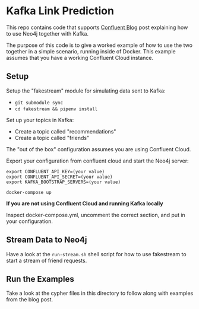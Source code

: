 # Kafka Link Prediction

This repo contains code that supports [Confluent Blog](https://neo4j.com/blog/streaming-graphs-combining-kafka-neo4j/?ref=social-blog) post explaining how to use
Neo4j together with Kafka.

The purpose of this code is to give a worked example of how to use the two
together in a simple scenario, running inside of Docker.   This example assumes
that you have a working Confluent Cloud instance.

## Setup

Setup the "fakestream" module for simulating data sent to Kafka:

- `git submodule sync`
- `cd fakestream && pipenv install`

Set up your topics in Kafka:

- Create a topic called "recommendations"
- Create a topic called "friends"

The "out of the box" configuration assumes you are using Confluent Cloud.

Export your configuration from confluent cloud and start the Neo4j server:

``` 
export CONFLUENT_API_KEY=(your value)
export CONFLUENT_API_SECRET=(your value)
export KAFKA_BOOTSTRAP_SERVERS=(your value)

docker-compose up
```

**If you are not using Confluent Cloud and running Kafka locally**

Inspect docker-compose.yml, uncomment the correct section, and put in your
configuration.

## Stream Data to Neo4j

Have a look at the `run-stream.sh` shell script for how to use fakestream to start a stream 
of friend requests.

## Run the Examples

Take a look at the cypher files in this directory to follow along with examples from the
blog post.
